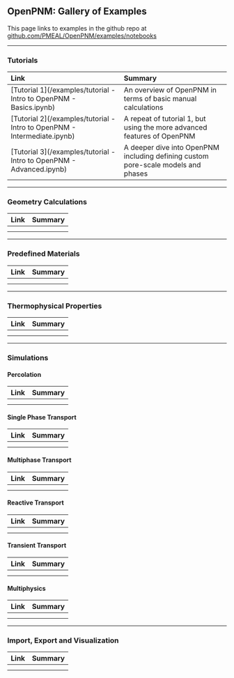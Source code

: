 ## OpenPNM: Gallery of Examples

This page links to examples in the github repo at [github.com/PMEAL/OpenPNM/examples/notebooks](https://www.github.com/PMEAL/OpenPNM/examples/notebooks)


[//]: # (This line and the one below are not rendered in the final file, so basically act as comments)
[//]: # (https://github.com/PMEAL/OpenPNM/blob/master/examples/XXXX.ipynb)


---

### Tutorials

| Link | Summary |
|:---|:---|
| [Tutorial 1](/examples/tutorial - Intro to OpenPNM - Basics.ipynb) | An overview of OpenPNM in terms of basic manual calculations |
| [Tutorial 2](/examples/tutorial - Intro to OpenPNM - Intermediate.ipynb) | A repeat of tutorial 1, but using the more advanced features of OpenPNM |
| [Tutorial 3](/examples/tutorial - Intro to OpenPNM - Advanced.ipynb) | A deeper dive into OpenPNM including defining custom pore-scale models and phases | 


---
### Geometry Calculations

| Link | Summary |
|:---|:---|
|  |  |
|  |  |


---
### Predefined Materials

| Link | Summary |
|:---|:---|
|  |  |
|  |  |



---
### Thermophysical Properties

| Link | Summary |
|:---|:---|
|  |  |
|  |  |


---
### Simulations

#### Percolation

| Link | Summary |
|:---|:---|
|  |  |
|  |  |

#### Single Phase Transport

| Link | Summary |
|:---|:---|
|  |  |
|  |  |

#### Multiphase Transport

| Link | Summary |
|:---|:---|
|  |  |
|  |  |

#### Reactive Transport

| Link | Summary |
|:---|:---|
|  |  |
|  |  |

#### Transient Transport

| Link | Summary |
|:---|:---|
|  |  |
|  |  |

#### Multiphysics

| Link | Summary |
|:---|:---|
|  |  |
|  |  |

---
### Import, Export and Visualization

| Link | Summary |
|:---|:---|
|  |  |
|  |  |


